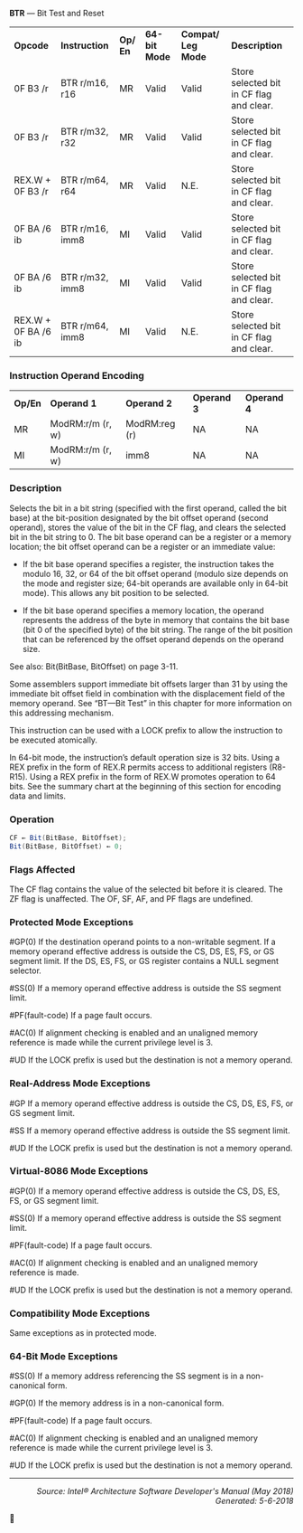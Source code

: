 <b>BTR</b> — Bit Test and Reset
<table>
	<tr>
		<td><b>Opcode</b></td>
		<td><b>Instruction</b></td>
		<td><b>Op/ En</b></td>
		<td><b>64-bit Mode</b></td>
		<td><b>Compat/ Leg Mode</b></td>
		<td><b>Description</b></td>
	</tr>
	<tr>
		<td>0F B3 /r</td>
		<td>BTR r/m16, r16</td>
		<td>MR</td>
		<td>Valid</td>
		<td>Valid</td>
		<td>Store selected bit in CF flag and clear.</td>
	</tr>
	<tr>
		<td>0F B3 /r</td>
		<td>BTR r/m32, r32</td>
		<td>MR</td>
		<td>Valid</td>
		<td>Valid</td>
		<td>Store selected bit in CF flag and clear.</td>
	</tr>
	<tr>
		<td>REX.W + 0F B3 /r</td>
		<td>BTR r/m64, r64</td>
		<td>MR</td>
		<td>Valid</td>
		<td>N.E.</td>
		<td>Store selected bit in CF flag and clear.</td>
	</tr>
	<tr>
		<td>0F BA /6 ib</td>
		<td>BTR r/m16, imm8</td>
		<td>MI</td>
		<td>Valid</td>
		<td>Valid</td>
		<td>Store selected bit in CF flag and clear.</td>
	</tr>
	<tr>
		<td>0F BA /6 ib</td>
		<td>BTR r/m32, imm8</td>
		<td>MI</td>
		<td>Valid</td>
		<td>Valid</td>
		<td>Store selected bit in CF flag and clear.</td>
	</tr>
	<tr>
		<td>REX.W + 0F BA /6 ib</td>
		<td>BTR r/m64, imm8</td>
		<td>MI</td>
		<td>Valid</td>
		<td>N.E.</td>
		<td>Store selected bit in CF flag and clear.</td>
	</tr>
</table>


### Instruction Operand Encoding
<table>
	<tr>
		<td><b>Op/En</b></td>
		<td><b>Operand 1</b></td>
		<td><b>Operand 2</b></td>
		<td><b>Operand 3</b></td>
		<td><b>Operand 4</b></td>
	</tr>
	<tr>
		<td>MR</td>
		<td>ModRM:r/m (r, w)</td>
		<td>ModRM:reg (r)</td>
		<td>NA</td>
		<td>NA</td>
	</tr>
	<tr>
		<td>MI</td>
		<td>ModRM:r/m (r, w)</td>
		<td>imm8</td>
		<td>NA</td>
		<td>NA</td>
	</tr>
</table>


### Description
Selects the bit in a bit string (specified with the first operand, called the bit base) at the bit-position designated by
the bit offset operand (second operand), stores the value of the bit in the CF flag, and clears the selected bit in the
bit string to 0. The bit base operand can be a register or a memory location; the bit offset operand can be a register
or an immediate value:

 * If the bit base operand specifies a register, the instruction takes the modulo 16, 32, or 64 of the bit offset
operand (modulo size depends on the mode and register size; 64-bit operands are available only in 64-bit
mode). This allows any bit position to be selected.

 * If the bit base operand specifies a memory location, the operand represents the address of the byte in memory
that contains the bit base (bit 0 of the specified byte) of the bit string. The range of the bit position that can be
referenced by the offset operand depends on the operand size.

See also: Bit(BitBase, BitOffset) on page 3-11.

Some assemblers support immediate bit offsets larger than 31 by using the immediate bit offset field in combination
with the displacement field of the memory operand. See “BT—Bit Test” in this chapter for more information on
this addressing mechanism.

This instruction can be used with a LOCK prefix to allow the instruction to be executed atomically.

In 64-bit mode, the instruction’s default operation size is 32 bits. Using a REX prefix in the form of REX.R permits
access to additional registers (R8-R15). Using a REX prefix in the form of REX.W promotes operation to 64 bits. See
the summary chart at the beginning of this section for encoding data and limits.

### Operation

```java
CF ← Bit(BitBase, BitOffset);
Bit(BitBase, BitOffset) ← 0;
```
### Flags Affected

The CF flag contains the value of the selected bit before it is cleared. The ZF flag is unaffected. The OF, SF, AF, and
PF flags are undefined.

### Protected Mode Exceptions
<p>#GP(0)
If the destination operand points to a non-writable segment.
If a memory operand effective address is outside the CS, DS, ES, FS, or GS segment limit.
If the DS, ES, FS, or GS register contains a NULL segment selector.
<p>#SS(0)
If a memory operand effective address is outside the SS segment limit.
<p>#PF(fault-code)
If a page fault occurs.
<p>#AC(0)
If alignment checking is enabled and an unaligned memory reference is made while the
current privilege level is 3.
<p>#UD
If the LOCK prefix is used but the destination is not a memory operand.

### Real-Address Mode Exceptions

<p>#GP
If a memory operand effective address is outside the CS, DS, ES, FS, or GS segment limit.
<p>#SS
If a memory operand effective address is outside the SS segment limit.
<p>#UD
If the LOCK prefix is used but the destination is not a memory operand.

### Virtual-8086 Mode Exceptions

<p>#GP(0)
If a memory operand effective address is outside the CS, DS, ES, FS, or GS segment limit.
<p>#SS(0)
If a memory operand effective address is outside the SS segment limit.
<p>#PF(fault-code)
If a page fault occurs.
<p>#AC(0)
If alignment checking is enabled and an unaligned memory reference is made.
<p>#UD
If the LOCK prefix is used but the destination is not a memory operand.

### Compatibility Mode Exceptions

Same exceptions as in protected mode.

### 64-Bit Mode Exceptions

<p>#SS(0)
If a memory address referencing the SS segment is in a non-canonical form.
<p>#GP(0)
If the memory address is in a non-canonical form.
<p>#PF(fault-code)
If a page fault occurs.
<p>#AC(0)
If alignment checking is enabled and an unaligned memory reference is made while the
current privilege level is 3.
<p>#UD
If the LOCK prefix is used but the destination is not a memory operand.

 --- 
<p align="right"><i>Source: Intel® Architecture Software Developer's Manual (May 2018)<br>Generated: 5-6-2018</i></p>
